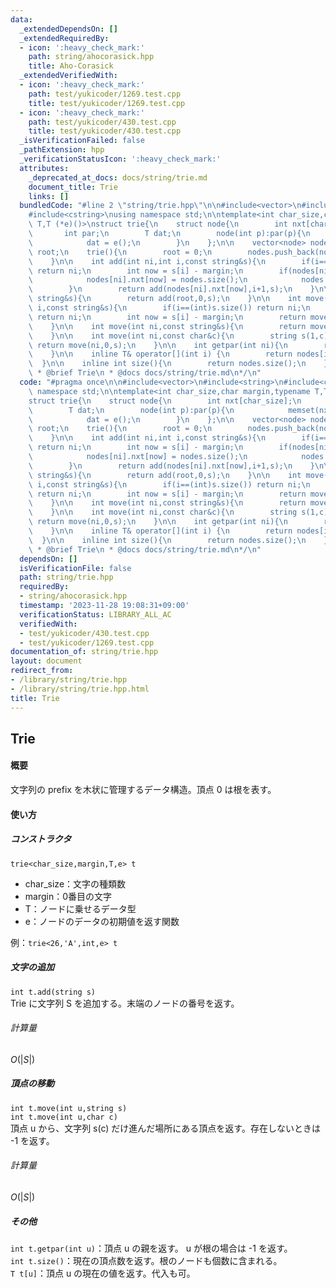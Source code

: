 ```yaml
---
data:
  _extendedDependsOn: []
  _extendedRequiredBy:
  - icon: ':heavy_check_mark:'
    path: string/ahocorasick.hpp
    title: Aho-Corasick
  _extendedVerifiedWith:
  - icon: ':heavy_check_mark:'
    path: test/yukicoder/1269.test.cpp
    title: test/yukicoder/1269.test.cpp
  - icon: ':heavy_check_mark:'
    path: test/yukicoder/430.test.cpp
    title: test/yukicoder/430.test.cpp
  _isVerificationFailed: false
  _pathExtension: hpp
  _verificationStatusIcon: ':heavy_check_mark:'
  attributes:
    _deprecated_at_docs: docs/string/trie.md
    document_title: Trie
    links: []
  bundledCode: "#line 2 \"string/trie.hpp\"\n\n#include<vector>\n#include<string>\n\
    #include<cstring>\nusing namespace std;\n\ntemplate<int char_size,char margin,typename\
    \ T,T (*e)()>\nstruct trie{\n    struct node{\n        int nxt[char_size];\n \
    \       int par;\n        T dat;\n        node(int p):par(p){\n            memset(nxt,-1,sizeof(nxt));\n\
    \            dat = e();\n        }\n    };\n\n    vector<node> nodes;\n    int\
    \ root;\n    trie(){\n        root = 0;\n        nodes.push_back(node(-1));\n\
    \    }\n\n    int add(int ni,int i,const string&s){\n        if(i==(int)s.size())\
    \ return ni;\n        int now = s[i] - margin;\n        if(nodes[ni].nxt[now]==-1){\n\
    \            nodes[ni].nxt[now] = nodes.size();\n            nodes.push_back(node(ni));\n\
    \        }\n        return add(nodes[ni].nxt[now],i+1,s);\n    }\n\n    int add(const\
    \ string&s){\n        return add(root,0,s);\n    }\n\n    int move(int ni,int\
    \ i,const string&s){\n        if(i==(int)s.size()) return ni;\n        if(ni==-1)\
    \ return ni;\n        int now = s[i] - margin;\n        return move(nodes[ni].nxt[now],i+1,s);\n\
    \    }\n\n    int move(int ni,const string&s){\n        return move(ni,0,s);\n\
    \    }\n\n    int move(int ni,const char&c){\n        string s(1,c);\n       \
    \ return move(ni,0,s);\n    }\n\n    int getpar(int ni){\n        return nodes[ni].par;\n\
    \    }\n\n    inline T& operator[](int i) {\n        return nodes[i].dat;\n  \
    \  }\n\n    inline int size(){\n        return nodes.size();\n    }\n};\n\n/**\n\
    \ * @brief Trie\n * @docs docs/string/trie.md\n*/\n"
  code: "#pragma once\n\n#include<vector>\n#include<string>\n#include<cstring>\nusing\
    \ namespace std;\n\ntemplate<int char_size,char margin,typename T,T (*e)()>\n\
    struct trie{\n    struct node{\n        int nxt[char_size];\n        int par;\n\
    \        T dat;\n        node(int p):par(p){\n            memset(nxt,-1,sizeof(nxt));\n\
    \            dat = e();\n        }\n    };\n\n    vector<node> nodes;\n    int\
    \ root;\n    trie(){\n        root = 0;\n        nodes.push_back(node(-1));\n\
    \    }\n\n    int add(int ni,int i,const string&s){\n        if(i==(int)s.size())\
    \ return ni;\n        int now = s[i] - margin;\n        if(nodes[ni].nxt[now]==-1){\n\
    \            nodes[ni].nxt[now] = nodes.size();\n            nodes.push_back(node(ni));\n\
    \        }\n        return add(nodes[ni].nxt[now],i+1,s);\n    }\n\n    int add(const\
    \ string&s){\n        return add(root,0,s);\n    }\n\n    int move(int ni,int\
    \ i,const string&s){\n        if(i==(int)s.size()) return ni;\n        if(ni==-1)\
    \ return ni;\n        int now = s[i] - margin;\n        return move(nodes[ni].nxt[now],i+1,s);\n\
    \    }\n\n    int move(int ni,const string&s){\n        return move(ni,0,s);\n\
    \    }\n\n    int move(int ni,const char&c){\n        string s(1,c);\n       \
    \ return move(ni,0,s);\n    }\n\n    int getpar(int ni){\n        return nodes[ni].par;\n\
    \    }\n\n    inline T& operator[](int i) {\n        return nodes[i].dat;\n  \
    \  }\n\n    inline int size(){\n        return nodes.size();\n    }\n};\n\n/**\n\
    \ * @brief Trie\n * @docs docs/string/trie.md\n*/\n"
  dependsOn: []
  isVerificationFile: false
  path: string/trie.hpp
  requiredBy:
  - string/ahocorasick.hpp
  timestamp: '2023-11-28 19:08:31+09:00'
  verificationStatus: LIBRARY_ALL_AC
  verifiedWith:
  - test/yukicoder/430.test.cpp
  - test/yukicoder/1269.test.cpp
documentation_of: string/trie.hpp
layout: document
redirect_from:
- /library/string/trie.hpp
- /library/string/trie.hpp.html
title: Trie
---
```

## Trie

#### 概要

文字列の prefix を木状に管理するデータ構造。頂点 0 は根を表す。

#### 使い方
##### コンストラクタ
`trie<char_size,margin,T,e> t`
- char_size：文字の種類数
- margin：0番目の文字
- T：ノードに乗せるデータ型
- e：ノードのデータの初期値を返す関数

例：`trie<26,'A',int,e> t`

##### 文字の追加
`int t.add(string s)`<br>
Trie に文字列 S を追加する。末端のノードの番号を返す。
###### 計算量
$O(|S|)$

##### 頂点の移動
`int t.move(int u,string s)`<br>
`int t.move(int u,char c)`<br>
頂点 u から、文字列 s\(c\) だけ進んだ場所にある頂点を返す。存在しないときは -1 を返す。
###### 計算量
$O(|S|)$

##### その他
`int t.getpar(int u)`：頂点 u の親を返す。 u が根の場合は -1 を返す。<br>
`int t.size()`：現在の頂点数を返す。根のノードも個数に含まれる。<br>
`T t[u]`：頂点 u の現在の値を返す。代入も可。<br>